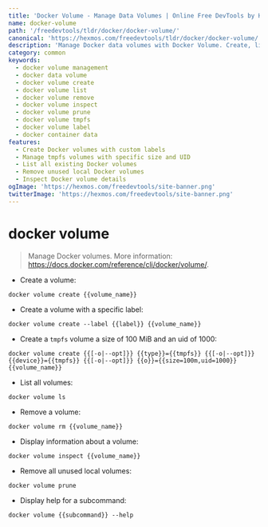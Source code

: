```yaml
---
title: 'Docker Volume - Manage Data Volumes | Online Free DevTools by Hexmos'
name: docker-volume
path: '/freedevtools/tldr/docker/docker-volume/'
canonical: 'https://hexmos.com/freedevtools/tldr/docker/docker-volume/'
description: 'Manage Docker data volumes with Docker Volume. Create, list, remove, and inspect volumes efficiently. Free online tool, no registration required.'
category: common
keywords:
  - docker volume management
  - docker data volume
  - docker volume create
  - docker volume list
  - docker volume remove
  - docker volume inspect
  - docker volume prune
  - docker volume tmpfs
  - docker volume label
  - docker container data
features:
  - Create Docker volumes with custom labels
  - Manage tmpfs volumes with specific size and UID
  - List all existing Docker volumes
  - Remove unused local Docker volumes
  - Inspect Docker volume details
ogImage: 'https://hexmos.com/freedevtools/site-banner.png'
twitterImage: 'https://hexmos.com/freedevtools/site-banner.png'
---
```


# docker volume

> Manage Docker volumes.
> More information: <https://docs.docker.com/reference/cli/docker/volume/>.

- Create a volume:

`docker volume create {{volume_name}}`

- Create a volume with a specific label:

`docker volume create --label {{label}} {{volume_name}}`

- Create a `tmpfs` volume a size of 100 MiB and an uid of 1000:

`docker volume create {{[-o|--opt]}} {{type}}={{tmpfs}} {{[-o|--opt]}} {{device}}={{tmpfs}} {{[-o|--opt]}} {{o}}={{size=100m,uid=1000}} {{volume_name}}`

- List all volumes:

`docker volume ls`

- Remove a volume:

`docker volume rm {{volume_name}}`

- Display information about a volume:

`docker volume inspect {{volume_name}}`

- Remove all unused local volumes:

`docker volume prune`

- Display help for a subcommand:

`docker volume {{subcommand}} --help`
